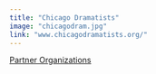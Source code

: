 ```yaml
---
title: "Chicago Dramatists"
image: "chicagodram.jpg"
link: "www.chicagodramatists.org/"
---
```


[Partner Organizations](/programs/partner-organizations)